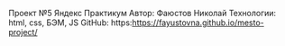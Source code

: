Проект №5 Яндекс Практикум 
Автор: Фаюстов Николай 
Технологии: html, css, БЭМ, JS
GitHub: https:https://fayustovna.github.io/mesto-project/
